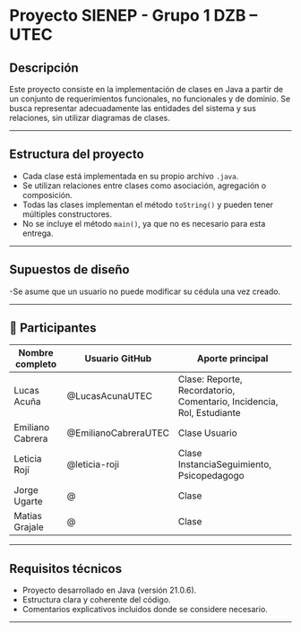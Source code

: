 # Proyecto SIENEP - Grupo 1 DZB – UTEC 

## Descripción
Este proyecto consiste en la implementación de clases en Java a
partir de un conjunto de requerimientos funcionales, no funcionales y de dominio.
Se busca representar adecuadamente las entidades del sistema y sus relaciones, sin utilizar diagramas de clases.

---

## Estructura del proyecto
- Cada clase está implementada en su propio archivo `.java`.
- Se utilizan relaciones entre clases como asociación, agregación o
composición.
- Todas las clases implementan el método `toString()` y pueden tener
múltiples constructores.
- No se incluye el método `main()`, ya que no es necesario para esta
entrega.

---

## Supuestos de diseño
-Se asume que un usuario no puede modificar su cédula una
vez creado.

---

## 󰞵 Participantes
| Nombre completo | Usuario GitHub  | Aporte principal                                                      |
|-----------------|-----------------|-----------------------------------------------------------------------|
| Lucas Acuña     | @LucasAcunaUTEC | Clase: Reporte, Recordatorio, Comentario, Incidencia, Rol, Estudiante |
| Emiliano Cabrera| @EmilianoCabreraUTEC| Clase Usuario                                                     |
| Leticia Rojí    | @leticia-roji   | Clase InstanciaSeguimiento, Psicopedagogo                             |
| Jorge Ugarte    | @               | Clase                                                                 |
| Matias Grajale  | @               | Clase                                                                 |

---

## Requisitos técnicos
- Proyecto desarrollado en Java (versión 21.0.6).
- Estructura clara y coherente del código.
- Comentarios explicativos incluidos donde se considere necesario.

---
